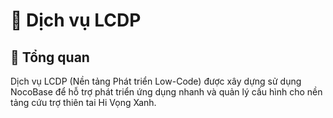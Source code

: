 # 📄 Dịch vụ LCDP

## 📝 Tổng quan
Dịch vụ LCDP (Nền tảng Phát triển Low-Code) được xây dựng sử dụng NocoBase để hỗ trợ phát triển ứng dụng nhanh và quản lý cấu hình cho nền tảng cứu trợ thiên tai Hi Vọng Xanh.
